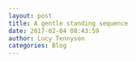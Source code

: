 ```yaml
---
layout: post
title: A gentle standing sequence
date: 2017-02-04 08:43:59
author: Lucy Tennyson
categories: Blog
---
```

